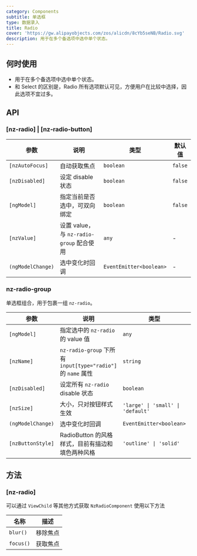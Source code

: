 ```yaml
---
category: Components
subtitle: 单选框
type: 数据录入
title: Radio
cover: 'https://gw.alipayobjects.com/zos/alicdn/8cYb5seNB/Radio.svg'
description: 用于在多个备选项中选中单个状态。
---
```



## 何时使用

- 用于在多个备选项中选中单个状态。
- 和 Select 的区别是，Radio 所有选项默认可见，方便用户在比较中选择，因此选项不宜过多。


## API

### [nz-radio] | [nz-radio-button]

| 参数              | 说明                                     | 类型                    | 默认值  |
| ----------------- | ---------------------------------------- | ----------------------- | ------- |
| `[nzAutoFocus]`   | 自动获取焦点                             | `boolean`               | `false` |
| `[nzDisabled]`    | 设定 disable 状态                        | `boolean`               | `false` |
| `[ngModel]`       | 指定当前是否选中，可双向绑定             | `boolean`               | `false` |
| `[nzValue]`       | 设置 value，与 `nz-radio-group` 配合使用 | `any`                   | -       |
| `(ngModelChange)` | 选中变化时回调                           | `EventEmitter<boolean>` | -       |

### nz-radio-group

单选框组合，用于包裹一组 `nz-radio`。

| 参数              | 说明                                                         | 类型                              | 默认值      |
| ----------------- | ------------------------------------------------------------ | --------------------------------- | ----------- |
| `[ngModel]`       | 指定选中的 `nz-radio` 的 value 值                            | `any`                             | -           |
| `[nzName]`        | `nz-radio-group` 下所有 `input[type="radio"]` 的 `name` 属性 | `string`                          | -           |
| `[nzDisabled]`    | 设定所有 `nz-radio` disable 状态                             | `boolean`                         | `false`     |
| `[nzSize]`        | 大小，只对按钮样式生效                                       | `'large' \| 'small' \| 'default'` | `'default'` |
| `(ngModelChange)` | 选中变化时回调                                               | `EventEmitter<boolean>`           | -           |
| `[nzButtonStyle]` | RadioButton 的风格样式，目前有描边和填色两种风格             | `'outline' \| 'solid'`            | `'outline'` |

## 方法

### [nz-radio]

可以通过 `ViewChild` 等其他方式获取 `NzRadioComponent` 使用以下方法

| 名称    | 描述     |
| ------- | -------- |
| `blur()`  | 移除焦点 |
| `focus()` | 获取焦点 |
